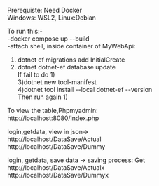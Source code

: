 Prerequiste: Need Docker            <br />
Windows: WSL2, Linux:Debian

To run this:-                       <br />
-docker compose up --build          <br />
-attach shell, inside container of MyWebApi: <br />
  1) dotnet ef migrations add InitialCreate <br />
  2) dotnet dotnet-ef database update <br />
If fail to do 1) <br />
  3)dotnet new tool-manifest  <br />
  4)dotnet tool install --local dotnet-ef --version  <br />
Then run again 1)

To view the table,Phpmyadmin:<br /> http://localhost:8080/index.php

login,getdata, view in json->      <br />
http://localhost/DataSave/Actual   <br />
http://localhost/DataSave/Dummy    <br />


login, getdata, save data -> saving process: Get <br />
http://localhost/DataSave/Actualx                <br />
http://localhost/DataSave/Dummyx                 <br />
